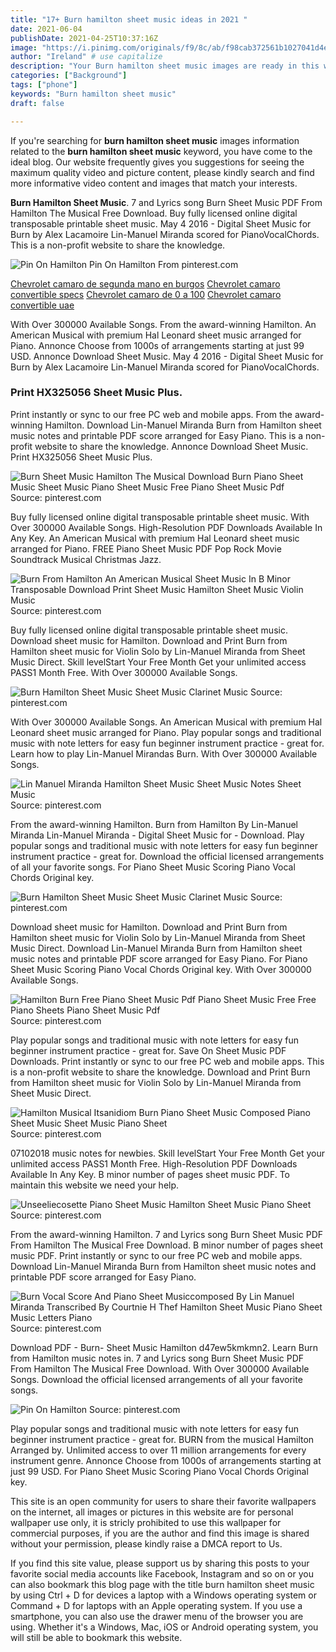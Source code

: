 ```yaml
---
title: "17+ Burn hamilton sheet music ideas in 2021 "
date: 2021-06-04
publishDate: 2021-04-25T10:37:16Z
image: "https://i.pinimg.com/originals/f9/8c/ab/f98cab372561b1027041d4e722b6181c.png"
author: "Ireland" # use capitalize
description: "Your Burn hamilton sheet music images are ready in this website. Burn hamilton sheet music are a topic that is being searched for and liked by netizens now. You can Download the Burn hamilton sheet music files here. Get all royalty-free photos."
categories: ["Background"]
tags: ["phone"]
keywords: "Burn hamilton sheet music"
draft: false

---
```


If you're searching for **burn hamilton sheet music** images information related to the **burn hamilton sheet music** keyword, you have come to the ideal  blog.  Our website frequently  gives you  suggestions  for seeing  the maximum  quality video and picture  content, please kindly search and find more informative video content and images  that match your interests.

**Burn Hamilton Sheet Music**. 7 and Lyrics song Burn Sheet Music PDF From Hamilton The Musical Free Download. Buy fully licensed online digital transposable printable sheet music. May 4 2016 - Digital Sheet Music for Burn by Alex Lacamoire Lin-Manuel Miranda scored for PianoVocalChords. This is a non-profit website to share the knowledge.

![Pin On Hamilton](https://i.pinimg.com/originals/f9/8c/ab/f98cab372561b1027041d4e722b6181c.png "Pin On Hamilton")
Pin On Hamilton From pinterest.com

[Chevrolet camaro de segunda mano en burgos](/chevrolet-camaro-de-segunda-mano-en-burgos/)
[Chevrolet camaro convertible specs](/chevrolet-camaro-convertible-specs/)
[Chevrolet camaro de 0 a 100](/chevrolet-camaro-de-0-a-100/)
[Chevrolet camaro convertible uae](/chevrolet-camaro-convertible-uae/)

With Over 300000 Available Songs. From the award-winning Hamilton. An American Musical with premium Hal Leonard sheet music arranged for Piano. Annonce Choose from 1000s of arrangements starting at just 99 USD. Annonce Download Sheet Music. May 4 2016 - Digital Sheet Music for Burn by Alex Lacamoire Lin-Manuel Miranda scored for PianoVocalChords.

### Print HX325056 Sheet Music Plus.

Print instantly or sync to our free PC web and mobile apps. From the award-winning Hamilton. Download Lin-Manuel Miranda Burn from Hamilton sheet music notes and printable PDF score arranged for Easy Piano. This is a non-profit website to share the knowledge. Annonce Download Sheet Music. Print HX325056 Sheet Music Plus.


![Burn Sheet Music Hamilton The Musical Download Burn Piano Sheet Music Sheet Music Piano Sheet Music Free Piano Sheet Music Pdf](https://i.pinimg.com/736x/27/e2/28/27e228370042c6abc3d8b28ad227819a.jpg "Burn Sheet Music Hamilton The Musical Download Burn Piano Sheet Music Sheet Music Piano Sheet Music Free Piano Sheet Music Pdf")
Source: pinterest.com

Buy fully licensed online digital transposable printable sheet music. With Over 300000 Available Songs. High-Resolution PDF Downloads Available In Any Key. An American Musical with premium Hal Leonard sheet music arranged for Piano. FREE Piano Sheet Music PDF Pop Rock Movie Soundtrack Musical Christmas Jazz.

![Burn From Hamilton An American Musical Sheet Music In B Minor Transposable Download Print Sheet Music Hamilton Sheet Music Violin Music](https://i.pinimg.com/originals/72/dd/5e/72dd5e923015c7cf3ecea451d5616473.gif "Burn From Hamilton An American Musical Sheet Music In B Minor Transposable Download Print Sheet Music Hamilton Sheet Music Violin Music")
Source: pinterest.com

Buy fully licensed online digital transposable printable sheet music. Download sheet music for Hamilton. Download and Print Burn from Hamilton sheet music for Violin Solo by Lin-Manuel Miranda from Sheet Music Direct. Skill levelStart Your Free Month Get your unlimited access PASS1 Month Free. With Over 300000 Available Songs.

![Burn Hamilton Sheet Music Sheet Music Clarinet Music](https://i.pinimg.com/originals/6c/f0/7f/6cf07f8196fe4b78a470520315b82df6.png "Burn Hamilton Sheet Music Sheet Music Clarinet Music")
Source: pinterest.com

With Over 300000 Available Songs. An American Musical with premium Hal Leonard sheet music arranged for Piano. Play popular songs and traditional music with note letters for easy fun beginner instrument practice - great for. Learn how to play Lin-Manuel Mirandas Burn. With Over 300000 Available Songs.

![Lin Manuel Miranda Hamilton Sheet Music Sheet Music Notes Sheet Music](https://i.pinimg.com/originals/15/09/46/15094684e6cf7eb45d3f7086a36d386e.png "Lin Manuel Miranda Hamilton Sheet Music Sheet Music Notes Sheet Music")
Source: pinterest.com

From the award-winning Hamilton. Burn from Hamilton By Lin-Manuel Miranda Lin-Manuel Miranda - Digital Sheet Music for - Download. Play popular songs and traditional music with note letters for easy fun beginner instrument practice - great for. Download the official licensed arrangements of all your favorite songs. For Piano Sheet Music Scoring Piano Vocal Chords Original key.

![Burn Hamilton Sheet Music Sheet Music Clarinet Music](https://i.pinimg.com/originals/7e/8e/e3/7e8ee3b73c731980826f2a0a6d06683b.png "Burn Hamilton Sheet Music Sheet Music Clarinet Music")
Source: pinterest.com

Download sheet music for Hamilton. Download and Print Burn from Hamilton sheet music for Violin Solo by Lin-Manuel Miranda from Sheet Music Direct. Download Lin-Manuel Miranda Burn from Hamilton sheet music notes and printable PDF score arranged for Easy Piano. For Piano Sheet Music Scoring Piano Vocal Chords Original key. With Over 300000 Available Songs.

![Hamilton Burn Free Piano Sheet Music Pdf Piano Sheet Music Free Free Piano Sheets Piano Sheet Music Pdf](https://i.pinimg.com/originals/97/7d/4d/977d4d8ff3dcf09054386193b816056c.jpg "Hamilton Burn Free Piano Sheet Music Pdf Piano Sheet Music Free Free Piano Sheets Piano Sheet Music Pdf")
Source: pinterest.com

Play popular songs and traditional music with note letters for easy fun beginner instrument practice - great for. Save On Sheet Music PDF Downloads. Print instantly or sync to our free PC web and mobile apps. This is a non-profit website to share the knowledge. Download and Print Burn from Hamilton sheet music for Violin Solo by Lin-Manuel Miranda from Sheet Music Direct.

![Hamilton Musical Itsanidiom Burn Piano Sheet Music Composed Piano Sheet Music Sheet Music Piano Sheet](https://i.pinimg.com/originals/80/ff/93/80ff93f1688c4467223aa5a8e4c2a242.jpg "Hamilton Musical Itsanidiom Burn Piano Sheet Music Composed Piano Sheet Music Sheet Music Piano Sheet")
Source: pinterest.com

07102018 music notes for newbies. Skill levelStart Your Free Month Get your unlimited access PASS1 Month Free. High-Resolution PDF Downloads Available In Any Key. B minor number of pages sheet music PDF. To maintain this website we need your help.

![Unseeliecosette Piano Sheet Music Hamilton Sheet Music Piano Sheet](https://i.pinimg.com/originals/04/3b/49/043b49d1f5b2e10f5e02c016061f4266.jpg "Unseeliecosette Piano Sheet Music Hamilton Sheet Music Piano Sheet")
Source: pinterest.com

From the award-winning Hamilton. 7 and Lyrics song Burn Sheet Music PDF From Hamilton The Musical Free Download. B minor number of pages sheet music PDF. Print instantly or sync to our free PC web and mobile apps. Download Lin-Manuel Miranda Burn from Hamilton sheet music notes and printable PDF score arranged for Easy Piano.

![Burn Vocal Score And Piano Sheet Musiccomposed By Lin Manuel Miranda Transcribed By Courtnie H Thef Hamilton Sheet Music Piano Sheet Music Letters Piano](https://i.pinimg.com/originals/52/31/81/523181c62a984fd8b26004cf6151e45c.jpg "Burn Vocal Score And Piano Sheet Musiccomposed By Lin Manuel Miranda Transcribed By Courtnie H Thef Hamilton Sheet Music Piano Sheet Music Letters Piano")
Source: pinterest.com

Download PDF - Burn- Sheet Music Hamilton d47ew5kmkmn2. Learn Burn from Hamilton music notes in. 7 and Lyrics song Burn Sheet Music PDF From Hamilton The Musical Free Download. With Over 300000 Available Songs. Download the official licensed arrangements of all your favorite songs.

![Pin On Hamilton](https://i.pinimg.com/originals/f9/8c/ab/f98cab372561b1027041d4e722b6181c.png "Pin On Hamilton")
Source: pinterest.com

Play popular songs and traditional music with note letters for easy fun beginner instrument practice - great for. BURN from the musical Hamilton Arranged by. Unlimited access to over 11 million arrangements for every instrument genre. Annonce Choose from 1000s of arrangements starting at just 99 USD. For Piano Sheet Music Scoring Piano Vocal Chords Original key.

This site is an open community for users to share their favorite wallpapers on the internet, all images or pictures in this website are for personal wallpaper use only, it is stricly prohibited to use this wallpaper for commercial purposes, if you are the author and find this image is shared without your permission, please kindly raise a DMCA report to Us.

If you find this site value, please support us by sharing this posts to your favorite social media accounts like Facebook, Instagram and so on or you can also bookmark this blog page with the title burn hamilton sheet music by using Ctrl + D for devices a laptop with a Windows operating system or Command + D for laptops with an Apple operating system. If you use a smartphone, you can also use the drawer menu of the browser you are using. Whether it's a Windows, Mac, iOS or Android operating system, you will still be able to bookmark this website.
